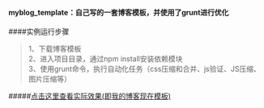 #### myblog_template：自己写的一套博客模板，并使用了grunt进行优化
####实例运行步骤
> 1、下载博客模板  
> 2、进入项目目录，通过npm install安装依赖模块  
> 3、使用grunt命令，执行自动化任务（css压缩和合并、js验证、JS压缩、图片压缩等）  


#####[点击这里查看实际效果(即我的博客现在模板)](http://y.dobit.top/Detail/197.html)
